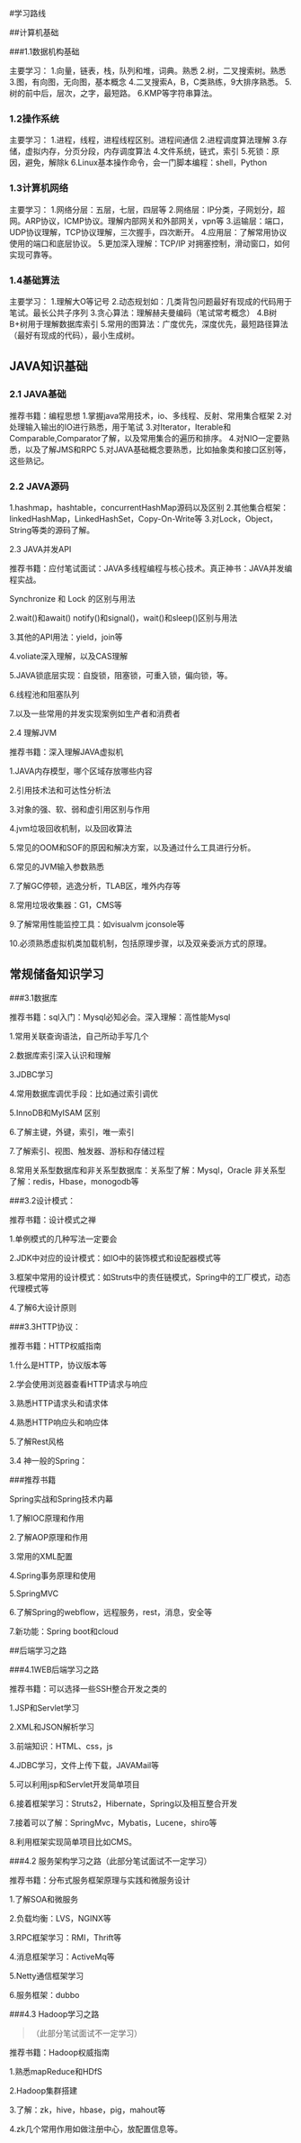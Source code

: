 #学习路线

##计算机基础

###1.1数据机构基础

主要学习：
1.向量，链表，栈，队列和堆，词典。熟悉
2.树，二叉搜索树。熟悉
3.图，有向图，无向图，基本概念
4.二叉搜索A，B，C类熟练，9大排序熟悉。
5.树的前中后，层次，之字，最短路。
6.KMP等字符串算法。

### 1.2操作系统

主要学习：
1.进程，线程，进程线程区别。进程间通信
2.进程调度算法理解
3.存储，虚拟内存，分页分段，内存调度算法
4.文件系统，链式，索引
5.死锁：原因，避免，解除k
6.Linux基本操作命令，会一门脚本编程：shell，Python

### 1.3计算机网络

主要学习：
1.网络分层：五层，七层，四层等
2.网络层：IP分类，子网划分，超网。ARP协议，ICMP协议。理解内部网关和外部网关，vpn等
3.运输层：端口，UDP协议理解，TCP协议理解，三次握手，四次断开。
4.应用层：了解常用协议使用的端口和底层协议。
5.更加深入理解：TCP/IP 对拥塞控制，滑动窗口，如何实现可靠等。

### 1.4基础算法

主要学习：
1.理解大O等记号
2.动态规划如：几类背包问题最好有现成的代码用于笔试。最长公共子序列
3.贪心算法：理解赫夫曼编码（笔试常考概念）
4.B树B+树用于理解数据库索引
5.常用的图算法：广度优先，深度优先，最短路径算法（最好有现成的代码），最小生成树。

## JAVA知识基础

### 2.1 JAVA基础

推荐书籍：编程思想
1.掌握java常用技术，io、多线程、反射、常用集合框架
2.对处理输入输出的IO进行熟悉，用于笔试
3.对Iterator，Iterable和Comparable,Comparator了解，以及常用集合的遍历和排序。
4.对NIO一定要熟悉，以及了解JMS和RPC
5.对JAVA基础概念要熟悉，比如抽象类和接口区别等，这些熟记。

### 2.2 JAVA源码

1.hashmap，hashtable，concurrentHashMap源码以及区别
2.其他集合框架：linkedHashMap，LinkedHashSet，Copy-On-Write等
3.对Lock，Object，String等类的源码了解。

2.3 JAVA并发API

推荐书籍：应付笔试面试：JAVA多线程编程与核心技术。真正神书：JAVA并发编程实战。

Synchronize 和 Lock 的区别与用法

2.wait()和await() notify()和signal()，wait()和sleep()区别与用法

3.其他的API用法：yield，join等

4.voliate深入理解，以及CAS理解

5.JAVA锁底层实现：自旋锁，阻塞锁，可重入锁，偏向锁，等。

6.线程池和阻塞队列

7.以及一些常用的并发实现案例如生产者和消费者

2.4 理解JVM

推荐书籍：深入理解JAVA虚拟机

1.JAVA内存模型，哪个区域存放哪些内容

2.引用技术法和可达性分析法

3.对象的强、软、弱和虚引用区别与作用

4.jvm垃圾回收机制，以及回收算法

5.常见的OOM和SOF的原因和解决方案，以及通过什么工具进行分析。

6.常见的JVM输入参数熟悉

7.了解GC停顿，逃逸分析，TLAB区，堆外内存等

8.常用垃圾收集器：G1，CMS等

9.了解常用性能监控工具：如visualvm jconsole等

10.必须熟悉虚拟机类加载机制，包括原理步骤，以及双亲委派方式的原理。

## 常规储备知识学习

###3.1数据库

推荐书籍：sql入门：Mysql必知必会。深入理解：高性能Mysql

1.常用关联查询语法，自己所动手写几个

2.数据库索引深入认识和理解

3.JDBC学习

4.常用数据库调优手段：比如通过索引调优

5.InnoDB和MyISAM 区别

6.了解主键，外键，索引，唯一索引

7.了解索引、视图、触发器、游标和存储过程

8.常用关系型数据库和非关系型数据库：关系型了解：Mysql，Oracle 非关系型了解：redis，Hbase，monogodb等

###3.2设计模式：

推荐书籍：设计模式之禅

1.单例模式的几种写法一定要会

2.JDK中对应的设计模式：如IO中的装饰模式和设配器模式等

3.框架中常用的设计模式：如Struts中的责任链模式，Spring中的工厂模式，动态代理模式等

4.了解6大设计原则

###3.3HTTP协议：

推荐书籍：HTTP权威指南

1.什么是HTTP，协议版本等

2.学会使用浏览器查看HTTP请求与响应

3.熟悉HTTP请求头和请求体

4.熟悉HTTP响应头和响应体

5.了解Rest风格

3.4 神一般的Spring：

###推荐书籍

Spring实战和Spring技术内幕

1.了解IOC原理和作用

2.了解AOP原理和作用

3.常用的XML配置

4.Spring事务原理和使用

5.SpringMVC

6.了解Spring的webflow，远程服务，rest，消息，安全等

7.新功能：Spring boot和cloud

##后端学习之路

###4.1WEB后端学习之路

推荐书籍：可以选择一些SSH整合开发之类的

1.JSP和Servlet学习

2.XML和JSON解析学习

3.前端知识：HTML、css，js

4.JDBC学习，文件上传下载，JAVAMail等

5.可以利用jsp和Servlet开发简单项目

6.接着框架学习：Struts2，Hibernate，Spring以及相互整合开发

7.接着可以了解：SpringMvc，Mybatis，Lucene，shiro等

8.利用框架实现简单项目比如CMS。

###4.2 服务架构学习之路（此部分笔试面试不一定学习）

推荐书籍：分布式服务框架原理与实践和微服务设计

1.了解SOA和微服务

2.负载均衡：LVS，NGINX等

3.RPC框架学习：RMI，Thrift等

4.消息框架学习：ActiveMq等

5.Netty通信框架学习

6.服务框架：dubbo

###4.3 Hadoop学习之路

> （此部分笔试面试不一定学习）

推荐书籍：Hadoop权威指南

1.熟悉mapReduce和HDfS

2.Hadoop集群搭建

3.了解：zk，hive，hbase，pig，mahout等

4.zk几个常用作用如做注册中心，放配置信息等。